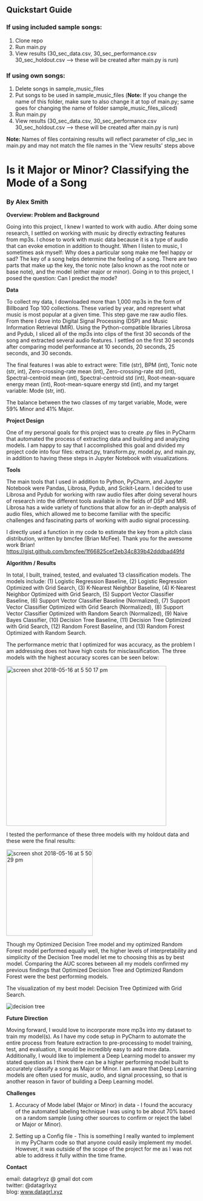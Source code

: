 ## Quickstart Guide  
  
### If using included sample songs:  
1. Clone repo
2. Run main.py
3. View results (30_sec_data.csv, 30_sec_performance.csv 30_sec_holdout.csv --> these will be created after main.py is run)  
  
### If using own songs:  
1. Delete songs in sample_music_files
2. Put songs to be used in sample_music_files (**Note:** If you change the name of this folder, make sure to also change it at top of main.py; same goes for changing the name of folder sample_music_files_sliced)
3. Run main.py
4. View results (30_sec_data.csv, 30_sec_performance.csv 30_sec_holdout.csv --> these will be created after main.py is run)  
  
**Note:** Names of files containing results will reflect parameter of clip_sec in main.py and may not match the file names in the 'View results' steps above  
  
# Is it Major or Minor? Classifying the Mode of a Song  
### By Alex Smith  
  
**Overview: Problem and Background**  
  
Going into this project, I knew I wanted to work with audio. After doing some research, I settled on working with music by directly extracting features from mp3s. I chose to work with music data because it is a type of audio that can evoke emotion in addition to thought. When I listen to music, I sometimes ask myself: Why does a particular song make me feel happy or sad? The key of a song helps determine the feeling of a song. There are two parts that make up the key, the tonic note (also known as the root note or base note), and the model (either major or minor). Going in to this project, I posed the question: Can I predict the mode?
  
**Data**  
  
To collect my data, I downloaded more than 1,000 mp3s in the form of Billboard Top 100 collections. These varied by year, and represent what music is most popular at a given time. This step gave me raw audio files. From there I dove into Digital Signal Processing (DSP) and Music Information Retrieval (MIR). Using the Python-compatible libraries Librosa and Pydub, I sliced all of the mp3s into clips of the first 30 seconds of the song and extracted several audio features. I settled on the first 30 seconds after comparing model performance at 10 seconds, 20 seconds, 25 seconds, and 30 seconds.
  
The final features I was able to extract were: Title (str), BPM (int), Tonic note (str, int), Zero-crossing-rate mean (int), Zero-crossing-rate std (int), Spectral-centroid mean (int), Spectral-centroid std (int), Root-mean-square energy mean (int), Root-mean-square energy std (int), and my target variable: Mode (str, int).
  
The balance between the two classes of my target variable, Mode, were 59% Minor and 41% Major.
  
**Project Design**  
  
One of my personal goals for this project was to create .py files in PyCharm that automated the process of extracting data and building and analyzing models. I am happy to say that I accomplished this goal and divided my project code into four files: extract.py, transform.py, model.py, and main.py, in addition to having these steps in Jupyter Notebook with visualizations.
  
**Tools**  
  
The main tools that I used in addition to Python, PyCharm, and Jupyter Notebook were Pandas, Librosa, Pydub, and Scikit-Learn. I decided to use Librosa and Pydub for working with raw audio files after doing several hours of research into the different tools available in the fields of DSP and MIR. Librosa has a wide variety of functions that allow for an in-depth analysis of audio files, which allowed me to become familiar with the specific challenges and fascinating parts of working with audio signal processing.

I directly used a function in my code to estimate the key from a pitch class distribution, written by bmcfee (Brian McFee).  Thank you for the awesome work Brian! https://gist.github.com/bmcfee/1f66825cef2eb34c839b42dddbad49fd
  
**Algorithm / Results**  
  
In total, I built, trained, tested, and evaluated 13 classification models. The models include: (1) Logistic Regression Baseline, (2) Logistic Regression Optimized with Grid Search, (3) K-Nearest Neighbor Baseline, (4) K-Nearest Neighbor Optimized with Grid Search, (5) Support Vector Classifier Baseline, (6) Support Vector Classifier Baseline (Normalized), (7) Support Vector Classifier Optimized with Grid Search (Normalized), (8) Support Vector Classifier Optimized with Random Search (Normalized), (9) Naive Bayes Classifier, (10) Decision Tree Baseline, (11) Decision Tree Optimized with Grid Search, (12) Random Forest Baseline, and (13) Random Forest Optimized with Random Search.
  
The performance metric that I optimized for was accuracy, as the problem I am addressing does not have high costs for misclassification. The three models with the highest accuracy scores can be seen below:
  
<img width="422" alt="screen shot 2018-05-16 at 5 50 17 pm" src="https://user-images.githubusercontent.com/34464435/40150973-d18edf96-5931-11e8-8f88-4783569b5af4.png">
  
I tested the performance of these three models with my holdout data and these were the final results:  
  
<img width="228" alt="screen shot 2018-05-16 at 5 50 29 pm" src="https://user-images.githubusercontent.com/34464435/40150988-f29807e4-5931-11e8-9ef7-2219273f7926.png">
  
Though my Optimized Decision Tree model and my optimized Random Forest model performed equally well, the higher levels of interpretability and simplicity of the Decision Tree model let me to choosing this as by best model. Comparing the AUC scores between all my models confirmed my previous findings that Optimized Decision Tree and Optimized Random Forest were the best performing models.
  
The visualization of my best model: Decision Tree Optimized with Grid Search.  
  
![decision tree](https://user-images.githubusercontent.com/34464435/40151007-1a069ffc-5932-11e8-9373-145c6001c952.png)
  
**Future Direction**  
  
Moving forward, I would love to incorporate more mp3s into my dataset to train my model(s). As I have my code setup in PyCharm to automate the entire process from feature extraction to pre-processing to model training, test, and evaluation, it would be incredibly easy to add more data. Additionally, I would like to implement a Deep Learning model to answer my stated question as I think there can be a higher performing model built to accurately classify a song as Major or Minor. I am aware that Deep Learning models are often used for music, audio, and signal processing, so that is another reason in favor of building a Deep Learning model.
  
**Challenges**  
  
1. Accuracy of Mode label (Major or Minor) in data - I found the accuracy of the automated labeling technique I was using to be about 70% based on a random sample (using other sources to confirm or reject the label or Major or Minor).  
  
2. Setting up a Config file - This is something I really wanted to implement in my PyCharm code so that anyone could easily implement my model. However, it was outside of the scope of the project for me as I was not able to address it fully within the time frame.
  
**Contact**  
  
email: datagrlxyz @ gmail dot com  
twitter: @datagrlxyz  
blog: www.datagrl.xyz
